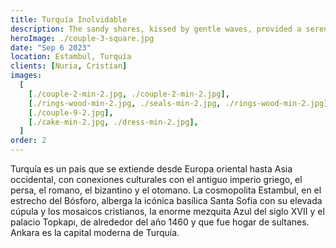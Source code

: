 ```yaml
---
title: Turquía Inolvidable
description: The sandy shores, kissed by gentle waves, provided a serene backdrop for your beach wedding.
heroImage: ./couple-3-square.jpg
date: "Sep 6 2023"
location: Estambul, Turquía
clients: [Nuria, Cristian]
images:
  [
    [./couple-2-min-2.jpg, ./couple-2-min-2.jpg],
    [./rings-wood-min-2.jpg, ./seals-min-2.jpg, ./rings-wood-min-2.jpg],
    [./couple-9-2.jpg],
    [./cake-min-2.jpg, ./dress-min-2.jpg],
  ]
order: 2
---
```


Turquía es un país que se extiende desde Europa oriental hasta Asia occidental, con conexiones culturales con el antiguo imperio griego, el persa, el romano, el bizantino y el otomano. La cosmopolita Estambul, en el estrecho del Bósforo, alberga la icónica basílica Santa Sofía con su elevada cúpula y los mosaicos cristianos, la enorme mezquita Azul del siglo XVII y el palacio Topkapı, de alrededor del año 1460 y que fue hogar de sultanes. Ankara es la capital moderna de Turquía.
